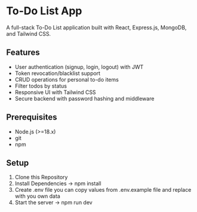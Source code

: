 # To-Do List App

A full-stack To-Do List application built with React, Express.js, MongoDB, and Tailwind CSS.

## Features
- User authentication (signup, login, logout) with JWT
- Token revocation/blacklist support
- CRUD operations for personal to-do items
- Filter todos by status
- Responsive UI with Tailwind CSS
- Secure backend with password hashing and middleware

## Prerequisites
- Node.js (>=18.x)
- git
- npm

## Setup
1. Clone this Repository 
2. Install Dependencies -> npm install
3. Create .env file you can copy values from .env.example file and replace with you own data
4. Start the server -> npm run dev